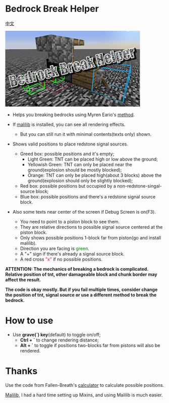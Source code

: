 # Bedrock Break Helper

[中文](./README_zh-CN.md)

![img](./imgs/cover@0.5x.png)

* Helps you breaking bedrocks using Myren Eario's [method](https://youtu.be/BL98BDMwyWM).
* If [malilib](https://www.curseforge.com/minecraft/mc-mods/malilib) is installed, you can see all rendering effects.
    - But you can still run it with minimal contents(texts only) shown.
    
    
* Shows valid positions to place redstone signal sources.
    - Greed box: possible positions and it's empty;
        - Light Green: TNT can be placed high or low above the ground;
        - Yellowish Green: TNT can only be placed near the ground(explosion should be mostly blocked);
        - Orange: TNT can only be placed high(about 3 blocks) above the ground(explosion should only be slightly blocked);
    - Red box: possible positions but occupied by a non-redstone-singal-source block;
    - Blue box: possible positions and there's a redstone signal source block.
    
    
* Also some texts near center of the screen if Debug Screen is on(F3).
    - You need to point to a piston block to see them.
    - They are relative directions to possible signal source centered at the piston block.
    - Only shows possible positions 1-block far from piston(go and install malilib).
    - Direction you are facing is <font color="green">green</font>.
    - A "+" sign if there's already a signal source block.
    - A red cross <font color="red">"x"</font> if no possible positions.


**ATTENTION: The mechanics of breaking a bedrock is complicated.**
**Relative position of tnt, other damageable block and chunk border may affect the result.**

**The code is okay mostly. But if you fail multiple times, consider change the position of tnt, signal source or use a different method to break the bedrock.**

# How to use
* Use **grave(\`) key**(default) to toggle on/off;
    - **Ctrl + \`** to change rendering distance;
    - **Alt + \`** to toggle if positions two-blocks far from pistons will also be rendered.

# Thanks
Use the code from Fallen-Breath's [calculator](https://github.com/Fallen-Breath/IronHeadHelper) to calculate possible positions.

[Malilib](https://github.com/maruohon/malilib/tree/rift_1.13.2/), I had a hard time setting up Mixins, and using Malilib is much easier.
